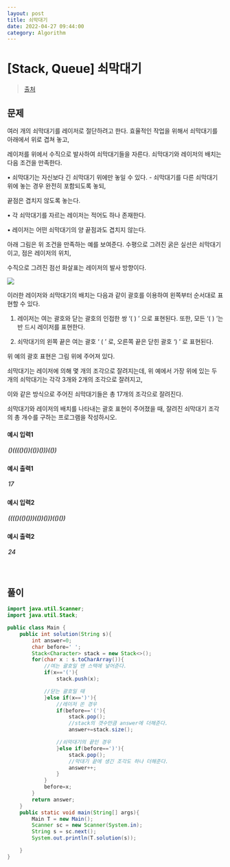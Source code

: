 ```yaml
---
layout: post
title: 쇠막대기
date: 2022-04-27 09:44:00
category: Algorithm
---
```


# [Stack, Queue] 쇠막대기

> [출처](https://www.inflearn.com/course/%EC%9E%90%EB%B0%94-%EC%95%8C%EA%B3%A0%EB%A6%AC%EC%A6%98-%EB%AC%B8%EC%A0%9C%ED%92%80%EC%9D%B4-%EC%BD%94%ED%85%8C%EB%8C%80%EB%B9%84/)

## 문제

여러 개의 쇠막대기를 레이저로 절단하려고 한다. 효율적인 작업을 위해서 쇠막대기를 아래에서 위로 겹쳐 놓고,

레이저를 위에서 수직으로 발사하여 쇠막대기들을 자른다. 쇠막대기와 레이저의 배치는 다음 조건을 만족한다.

• 쇠막대기는 자신보다 긴 쇠막대기 위에만 놓일 수 있다. - 쇠막대기를 다른 쇠막대기 위에 놓는 경우 완전히 포함되도록 놓되,

끝점은 겹치지 않도록 놓는다.

• 각 쇠막대기를 자르는 레이저는 적어도 하나 존재한다.

• 레이저는 어떤 쇠막대기의 양 끝점과도 겹치지 않는다.

아래 그림은 위 조건을 만족하는 예를 보여준다. 수평으로 그려진 굵은 실선은 쇠막대기이고, 점은 레이저의 위치,

수직으로 그려진 점선 화살표는 레이저의 발사 방향이다.

<img src="https://cote.inflearn.com/public/upload/35b4910834.jpg"/>

이러한 레이저와 쇠막대기의 배치는 다음과 같이 괄호를 이용하여 왼쪽부터 순서대로 표현할 수 있다.

1. 레이저는 여는 괄호와 닫는 괄호의 인접한 쌍 ‘( ) ’ 으로 표현된다. 또한, 모든 ‘( ) ’는 반 드시 레이저를 표현한다.

2. 쇠막대기의 왼쪽 끝은 여는 괄호 ‘ ( ’ 로, 오른쪽 끝은 닫힌 괄호 ‘) ’ 로 표현된다.

위 예의 괄호 표현은 그림 위에 주어져 있다.

쇠막대기는 레이저에 의해 몇 개의 조각으로 잘려지는데, 위 예에서 가장 위에 있는 두 개의 쇠막대기는 각각 3개와 2개의 조각으로 잘려지고,

이와 같은 방식으로 주어진 쇠막대기들은 총 17개의 조각으로 잘려진다.

쇠막대기와 레이저의 배치를 나타내는 괄호 표현이 주어졌을 때, 잘려진 쇠막대기 조각의 총 개수를 구하는 프로그램을 작성하시오.

#### 예시 입력1

<h5 style = "margin-top:3px; margin-left:2px;font-weight:550">
()(((()())(())()))(())

</h5>

#### 예시 출력1

<h5 style = "margin-top:3px; margin-left:2px; font-weight:550">17</h5>

#### 예시 입력2

<h5 style = "margin-top:3px; margin-left:2px;font-weight:550">
(((()(()()))(())()))(()())

</h5>

#### 예시 출력2

<h5 style = "margin-top:3px; margin-left:2px; font-weight:550">24</h5>
<br>

## 풀이

```java
import java.util.Scanner;
import java.util.Stack;

public class Main {
    public int solution(String s){
        int answer=0;
        char before=' ';
        Stack<Character> stack = new Stack<>();
        for(char x : s.toCharArray()){
            //여는 괄호일 땐 스택에 넣어준다.
            if(x=='('){
                stack.push(x);

            //닫는 괄호일 때
            }else if(x==')'){
                //레이저 쏜 경우
                if(before=='('){
                    stack.pop();
                    //stack의 갯수만큼 answer에 더해준다.
                    answer+=stack.size();

                //쇠막대기의 끝인 경우
                }else if(before==')'){
                    stack.pop();
                    //막대기 끝에 생긴 조각도 하나 더해준다.
                    answer++;
                }
            }
            before=x;
        }
        return answer;
    }
    public static void main(String[] args){
        Main T = new Main();
        Scanner sc = new Scanner(System.in);
        String s = sc.next();
        System.out.println(T.solution(s));

    }
}
```
